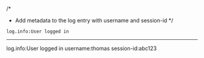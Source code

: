 /*
 * Add metadata to the log entry with username and session-id
 */
```hyperlambda
log.info:User logged in
```
---
log.info:User logged in
   username:thomas
   session-id:abc123
